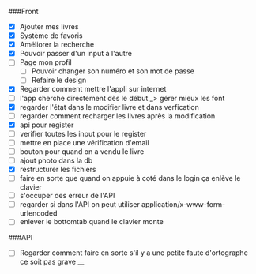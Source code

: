 ###Front 

- [x] Ajouter mes livres
- [x] Système de favoris
- [x] Améliorer la recherche
- [x] Pouvoir passer d'un input à l'autre
- [ ] Page mon profil
    - [ ] Pouvoir changer son numéro et son mot de passe
    - [ ] Refaire le design
- [x] Regarder comment mettre l'appli sur internet
- [ ] l'app cherche directement dès le début _> gérer mieux les font
- [x] regarder l'état dans le modifier livre et dans verfication 
- [ ] regarder comment recharger les livres après la modification
- [x] api pour register
- [ ] verifier toutes les input pour le register
- [ ] mettre en place une vérification d'email
- [ ] bouton pour quand on a vendu le livre
- [ ] ajout photo dans la db
- [x] restructurer les fichiers
- [ ] faire en sorte que quand on appuie à coté dans le login ça enlève le clavier
- [ ] s'occuper des erreur de l'API
- [ ] regarder si dans l'API on peut utiliser application/x-www-form-urlencoded
- [ ] enlever le bottomtab quand le clavier monte

###API

- [ ] Regarder comment faire en sorte s'il y a une petite faute d'ortographe ce soit pas grave
__